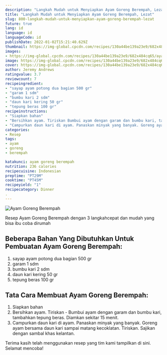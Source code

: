 ```yaml
---
description: "Langkah Mudah untuk Menyiapkan Ayam Goreng Berempah, Lezat"
title: "Langkah Mudah untuk Menyiapkan Ayam Goreng Berempah, Lezat"
slug: 800-langkah-mudah-untuk-menyiapkan-ayam-goreng-berempah-lezat
future: true
lang: id
language: id
languageCode: id
publishDate: 2022-01-02T15:21:40.629Z 
thumbnail: https://img-global.cpcdn.com/recipes/130a44be139a23e9/682x484cq65/ayam-goreng-berempah-foto-resep-utama.png
images:
- https://img-global.cpcdn.com/recipes/130a44be139a23e9/682x484cq65/ayam-goreng-berempah-foto-resep-utama.png
image: https://img-global.cpcdn.com/recipes/130a44be139a23e9/682x484cq65/ayam-goreng-berempah-foto-resep-utama.png
cover: https://img-global.cpcdn.com/recipes/130a44be139a23e9/682x484cq65/ayam-goreng-berempah-foto-resep-utama.png
author: Jeremy Andrews
ratingvalue: 3.7
reviewcount: 7
recipeingredient:
- "sayap ayam potong dua bagian 500 gr"
- "garam 1 sdm"
- "bumbu kari 2 sdm"
- "daun kari kering 50 gr"
- "tepung beras 100 gr"
recipeinstructions:
- "Siapkan bahan"
- "Bersihkan ayam. Tiriskan Bumbui ayam dengan garam dan bumbu kari, tambahkan tepung beras. Diamkan sekitar 15 menit."
- "Campurkan daun kari di ayam. Panaskan minyak yang banyak. Goreng ayam bersama daun kari sampai matang kecoklatan. Tiriskan. Sajikan dengan sambal khas kelantan."
categories:
- Resep
tags:
- ayam
- goreng
- berempah

katakunci: ayam goreng berempah 
nutrition: 236 calories
recipecuisine: Indonesian
preptime: "PT29M"
cooktime: "PT45M"
recipeyield: "1"
recipecategory: Dinner
. 
---
```



![Ayam Goreng Berempah](https://img-global.cpcdn.com/recipes/130a44be139a23e9/682x484cq65/ayam-goreng-berempah-foto-resep-utama.png)

Resep Ayam Goreng Berempah    dengan 3 langkahcepat dan mudah yang bisa ibu coba dirumah

<!--inarticleads1-->

## Beberapa Bahan Yang Dibutuhkan Untuk Pembuatan Ayam Goreng Berempah:

1. sayap ayam potong dua bagian 500 gr
1. garam 1 sdm
1. bumbu kari 2 sdm
1. daun kari kering 50 gr
1. tepung beras 100 gr



<!--inarticleads2-->

## Tata Cara Membuat Ayam Goreng Berempah:

1. Siapkan bahan
1. Bersihkan ayam. Tiriskan - Bumbui ayam dengan garam dan bumbu kari, tambahkan tepung beras. Diamkan sekitar 15 menit.
1. Campurkan daun kari di ayam. Panaskan minyak yang banyak. Goreng ayam bersama daun kari sampai matang kecoklatan. Tiriskan. Sajikan dengan sambal khas kelantan.




Terima kasih telah menggunakan resep yang tim kami tampilkan di sini. Selamat mencoba!
